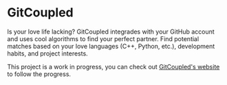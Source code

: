 # GitCoupled
Is your love life lacking? 
GitCoupled integrades with your GitHub account and uses cool algorithms to find your perfect partner. Find potential matches based on your love languages (C++, Python, etc.), development habits, and project interests.

This project is a work in progress, you can check out [GitCoupled's website ](http://gitcoupled-puremagic.rhcloud.com) to follow the progress.
